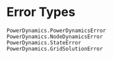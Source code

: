 # Error Types
```@docs
PowerDynamics.PowerDynamicsError
PowerDynamics.NodeDynamicsError
PowerDynamics.StateError
PowerDynamics.GridSolutionError
```

